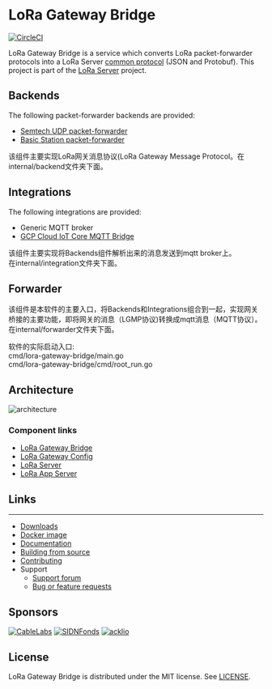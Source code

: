 # LoRa Gateway Bridge

[![CircleCI](https://circleci.com/gh/brocaar/lora-gateway-bridge.svg?style=svg)](https://circleci.com/gh/brocaar/lora-gateway-bridge)

LoRa Gateway Bridge is a service which converts LoRa packet-forwarder protocols
into a LoRa Server [common protocol](https://github.com/brocaar/loraserver/blob/master/api/gw/gw.proto) (JSON and Protobuf).
This project is part of the [LoRa Server](https://github.com/brocaar/loraserver)
project.

## Backends

The following packet-forwarder backends are provided:

* [Semtech UDP packet-forwarder](https://github.com/Lora-net/packet_forwarder)
* [Basic Station packet-forwarder](https://github.com/lorabasics/basicstation)

该组件主要实现LoRa网关消息协议(LoRa Gateway Message Protocol。在internal/backend文件夹下面。  

## Integrations

The following integrations are provided:

* Generic MQTT broker
* [GCP Cloud IoT Core MQTT Bridge](https://cloud.google.com/iot-core/)

该组件主要实现将Backends组件解析出来的消息发送到mqtt broker上。   
在internal/integration文件夹下面。 

## Forwarder

该组件是本软件的主要入口，将Backends和Integrations组合到一起，实现网关桥接的主要功能，即将网关的消息（LGMP协议)转换成mqtt消息（MQTT协议）。  
在internal/forwarder文件夹下面。  

软件的实际启动入口:  
cmd/lora-gateway-bridge/main.go  
cmd/lora-gateway-bridge/cmd/root_run.go  

## Architecture

![architecture](https://docs.loraserver.io/img/architecture.png)

### Component links

* [LoRa Gateway Bridge](https://www.loraserver.io/lora-gateway-bridge)
* [LoRa Gateway Config](https://www.loraserver.io/lora-gateway-bridge/install/config)
* [LoRa Server](https://www.loraserver.io/loraserver)
* [LoRa App Server](https://www.loraserver.io/lora-app-server)

## Links
****
* [Downloads](https://www.loraserver.io/lora-gateway-bridge/overview/downloads/)
* [Docker image](https://hub.docker.com/r/loraserver/lora-gateway-bridge/)
* [Documentation](https://www.loraserver.io/lora-gateway-bridge/)
* [Building from source](https://www.loraserver.io/lora-gateway-bridge/community/source/)
* [Contributing](https://www.loraserver.io/lora-gateway-bridge/community/contribute/)
* Support
  * [Support forum](https://forum.loraserver.io)
  * [Bug or feature requests](https://github.com/brocaar/lora-gateway-bridge/issues)

## Sponsors

[![CableLabs](https://www.loraserver.io/img/sponsors/cablelabs.png)](https://www.cablelabs.com/)
[![SIDNFonds](https://www.loraserver.io/img/sponsors/sidn_fonds.png)](https://www.sidnfonds.nl/)
[![acklio](https://www.loraserver.io/img/sponsors/acklio.png)](http://www.ackl.io/)

## License

LoRa Gateway Bridge is distributed under the MIT license. See 
[LICENSE](https://github.com/brocaar/lora-gateway-bridge/blob/master/LICENSE).
